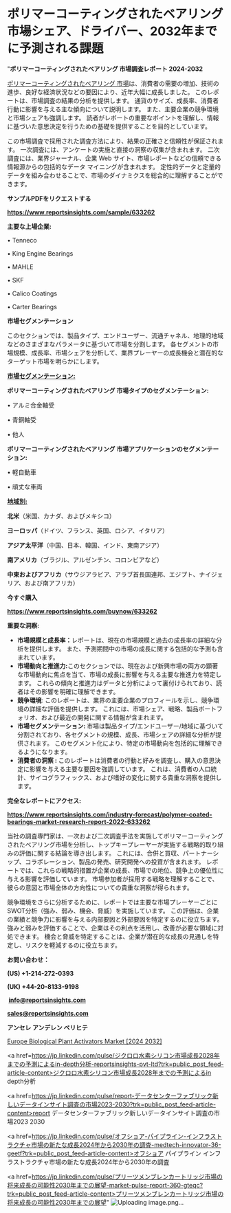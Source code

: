 # ポリマーコーティングされたベアリング市場シェア、ドライバー、2032年までに予測される課題

"<strong>ポリマーコーティングされたベアリング 市場調査レポート 2024-2032</strong>

<a href=https://www.reportsinsights.com/sample/633262>ポリマーコーティングされたベアリング 市場</a>は、消費者の需要の増加、技術の進歩、良好な経済状況などの要因により、近年大幅に成長しました。 このレポートは、市場調査の結果の分析を提供します。 通貨のサイズ、成長率、消費者行動に影響を与える主な傾向について説明します。 また、主要企業の競争環境と市場シェアも強調します。 読者がレポートの重要なポイントを理解し、情報に基づいた意思決定を行うための基礎を提供することを目的としています。

この市場調査で採用された調査方法により、結果の正確さと信頼性が保証されます。 一次調査には、アンケートの実施と直接の洞察の収集が含まれます。 二次調査には、業界ジャーナル、企業 Web サイト、市場レポートなどの信頼できる情報源からの包括的なデータ マイニングが含まれます。 定性的データと定量的データを組み合わせることで、市場のダイナミクスを総合的に理解することができます。

<strong><b>サンプルPDFをリクエストする</b></strong>

<a href=https://www.reportsinsights.com/sample/633262><strong><u>https://www.reportsinsights.com/sample/633262</u></strong></a>

<strong>主要な上場企業:</strong>

• Tenneco

• King Engine Bearings

• MAHLE

• SKF

• Calico Coatings

• Carter Bearings

<strong>市場セグメンテーション</strong>

このセクションでは、製品タイプ、エンドユーザー、流通チャネル、地理的地域などのさまざまなパラメータに基づいて市場を分割します。 各セグメントの市場規模、成長率、市場シェアを分析して、業界プレーヤーの成長機会と潜在的なターゲット市場を明らかにします。

<strong><u>市場セグメンテーション</u></strong><strong><u>:</u></strong>

<strong>ポリマーコーティングされたベアリング 市場タイプのセグメンテーション:</strong>

• アルミ合金軸受

• 青銅軸受

• 他人

<strong>ポリマーコーティングされたベアリング 市場アプリケーションのセグメンテーション:</strong>

• 軽自動車

• 頑丈な車両

<strong><u>地域別</u></strong><strong><u>:</u></strong>

<strong>北米</strong>（米国、カナダ、およびメキシコ）

<strong>ヨーロッパ</strong>（ドイツ、フランス、英国、ロシア、イタリア）

<strong>アジア太平洋</strong>（中国、日本、韓国、インド、東南アジア）

<strong>南アメリカ</strong>（ブラジル、アルゼンチン、コロンビアなど）

<strong>中東およびアフリカ</strong>（サウジアラビア、アラブ首長国連邦、エジプト、ナイジェリア、および南アフリカ）

<strong>今すぐ購入</strong>

<a href=https://www.reportsinsights.com/buynow/633262><strong><u>https://www.reportsinsights.com/buynow/633262</u></strong></a>

<strong>重要な洞察:</strong>
<ul>
  <li><strong>市場規模と成長率：</strong>レポートは、現在の市場規模と過去の成長率の詳細な分析を提供します。 また、予測期間中の市場の成長に関する包括的な予測も含まれています。</li>
  <li><strong>市場動向と推進力:</strong>このセクションでは、現在および新興市場の両方の顕著な市場動向に焦点を当て、市場の成長に影響を与える主要な推進力を特定します。 これらの傾向と推進力はデータと分析によって裏付けられており、読者はその影響を明確に理解できます。</li>
  <li><strong>競争環境</strong>: このレポートは、業界の主要企業のプロフィールを示し、競争環境の詳細な評価を提供します。 これには、市場シェア、戦略、製品ポートフォリオ、および最近の開発に関する情報が含まれます。</li>
  <li><strong>市場セグメンテーション: </strong>市場は製品タイプ/エンドユーザー/地域に基づいて分割されており、各セグメントの規模、成長、市場シェアの詳細な分析が提供されます。 このセグメント化により、特定の市場動向を包括的に理解できるようになります。</li>
  <li><strong>消費者の洞察 : </strong>このレポートは消費者の行動と好みを調査し、購入の意思決定に影響を与える主要な要因を強調しています。 これは、消費者の人口統計、サイコグラフィックス、および嗜好の変化に関する貴重な洞察を提供します。</li>
</ul>
<strong>完全なレポートにアクセス:</strong>

<a href=https://www.reportsinsights.com/industry-forecast/polymer-coated-bearings-market-research-report-2022-633262><strong><u><b>https://www.reportsinsights.com/industry-forecast/polymer-coated-bearings-market-research-report-2022-633262</b></u></strong></a>

当社の調査専門家は、一次および二次調査手法を実施してポリマーコーティングされたベアリング市場を分析し、トップキープレーヤーが実施する戦略的取り組みの評価に関する結論を導き出します。 これには、合併と買収、パートナーシップ、コラボレーション、製品の発売、研究開発への投資が含まれます。 レポートでは、これらの戦略的措置が企業の成長、市場での地位、競争上の優位性に与える影響を評価しています。 市場参加者が採用する戦略を理解することで、彼らの意図と市場全体の方向性についての貴重な洞察が得られます。

競争環境をさらに分析するために、レポートでは主要な市場プレーヤーごとにSWOT分析（強み、弱み、機会、脅威）を実施しています。 この評価は、企業の業績と競争力に影響を与える内部要因と外部要因を特定するのに役立ちます。 強みと弱みを評価することで、企業はその利点を活用し、改善が必要な領域に対処できます。 機会と脅威を特定することは、企業が潜在的な成長の見通しを特定し、リスクを軽減するのに役立ちます。

<strong>お問い合わせ：</strong>

<strong>(US) +1-214-272-0393</strong>

<strong>(UK) +44-20-8133-9198</strong>

<strong> </strong><a href=info@reportsinsights.com><strong><u>info@reportsinsights.com</u></strong></a>

<a href=sales@reportsinsights.com><strong><u>sales@reportsinsights.com</u></strong></a>

<strong>アンセレ アンデレン ベリヒテ</strong>

<a href=https://www.linkedin.com/pulse/europe-biological-plant-activators-markets-2024-m0m5f/>Europe Biological Plant Activators Market [2024 2032]</a>

<a href=https://jp.linkedin.com/pulse/ジクロロ水素シリコン市場成長2028年までの予測によるin-depth分析-reportsinsights-pvt-ltd?trk=public_post_feed-article-content>ジクロロ水素シリコン市場成長2028年までの予測によるin depth分析</a>

<a href=https://jp.linkedin.com/pulse/report-データセンターファブリック新しいデータインサイト調査の市場2023-2030?trk=public_post_feed-article-content>report データセンターファブリック新しいデータインサイト調査の市場2023 2030</a>

<a href=https://jp.linkedin.com/pulse/オフショア-パイプライン-インフラストラクチャ市場の新たな成長2024年から2030年の調査-medtech-innovator-36-geetf?trk=public_post_feed-article-content>オフショア パイプライン インフラストラクチャ市場の新たな成長2024年から2030年の調査</a>

<a href=https://jp.linkedin.com/pulse/プリーツメンブレンカートリッジ市場の将来成長の可能性2030年までの展望-market-pulse-report-360-gteqc?trk=public_post_feed-article-content>プリーツメンブレンカートリッジ市場の将来成長の可能性2030年までの展望</a>"
![Uploading image.png…]()

